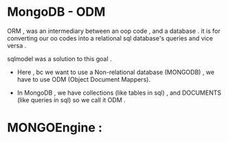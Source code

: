 # MongoDB - ODM 


ORM , was an intermediary between an oop code , and a database . it is for converting our oo codes into a relational sql database's queries and vice versa .

sqlmodel was a solution to this goal .



 + Here , bc we want to use a Non-relational database (MONGODB) , we have to use ODM (Object Document Mappers).

 + In MongoDB , we have collections (like tables in sql) , and DOCUMENTS (like queries in sql) so we call it ODM .

  
# MONGOEngine :

